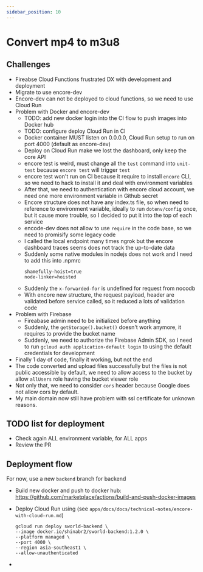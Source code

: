 ```yaml
---
sidebar_position: 10
---
```


# Convert mp4 to m3u8

## Challenges

- Fireabse Cloud Functions frustrated DX with development and deployment
- Migrate to use encore-dev
- Encore-dev can not be deployed to cloud functions, so we need to use Cloud Run
- Problem with Docker and encore-dev
  - TODO: add new docker login into the CI flow to push images into Docker hub
  - TODO: configure deploy Cloud Run in CI
  - Docker container MUST listen on 0.0.0.0, Cloud Run setup to run on port 4000 (default as encore-dev)
  - Deploy on Cloud Run make we lost the dashboard, only keep the core API
  - encore test is weird, must change all the `test` command into `unit-test` because `encore test` will trigger `test`
  - encore test won't run on CI because it require to install `encore` CLI, so we need to hack to install it and deal with environment variables
  - After that, we need to authentication with encore cloud account, we need one more environment variable in Github secret
  - Encore structure does not have any index.ts file, so when need to reference to environment variable, ideally to run `dotenv/config` once, but it cause more trouble, so I decided to put it into the top of each service
  - encode-dev does not allow to use `require` in the code base, so we need to promisify some legacy code
  - I called the local endpoint many times ngrok but the encore dashboard traces seems does not track the up-to-date data
  - Suddenly some native modules in nodejs does not work and I need to add this into .npmrc
    ```
    shamefully-hoist=true
    node-linker=hoisted
    ```
  - Suddenly the `x-forwarded-for` is undefined for request from nocodb
  - With encore new structure, the request payload, header are validated before service called, so it reduced a lots of validation code
- Problem with Firebase
  - Fireabase admin need to be initialized before anything
  - Suddenly, the `getStorage().bucket()` doesn't work anymore, it requires to provide the bucket name
  - Suddenly, we need to authorize the Firebase Admin SDK, so I need to run `gcloud auth application-default login` to using the default credentials for development
- Finally 1 day of code, finally it working, but not the end
- The code converted and upload files successfully but the files is not public accessible by default, we need to allow access to the bucket by allow `allUsers` role having the bucket viewer role
- Not only that, we need to consider `cors` header because Google does not allow cors by default.
- My main domain now still have problem with ssl certificate for unknown reasons.

## TODO list for deployment

- Check again ALL environment variable, for ALL apps
- Review the PR

## Deployment flow

For now, use a new `backend` branch for backend

- Build new docker and push to docker hub: https://github.com/marketplace/actions/build-and-push-docker-images
- Deploy Cloud Run using (see `apps/docs/docs/technical-notes/encore-with-cloud-run.md`)

  ```
  gcloud run deploy sworld-backend \
  --image docker.io/shinabr2/sworld-backend:1.2.0 \
  --platform managed \
  --port 4000 \
  --region asia-southeast1 \
  --allow-unauthenticated
  ```

-
